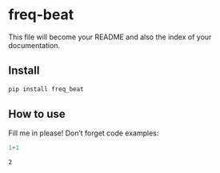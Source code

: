 freq-beat
================

<!-- WARNING: THIS FILE WAS AUTOGENERATED! DO NOT EDIT! -->

This file will become your README and also the index of your
documentation.

## Install

``` sh
pip install freq_beat
```

## How to use

Fill me in please! Don’t forget code examples:

``` python
1+1
```

    2
